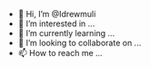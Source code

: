 - 👋 Hi, I’m @Idrewmuli
- 👀 I’m interested in ...
- 🌱 I’m currently learning ...
- 💞️ I’m looking to collaborate on ...
- 📫 How to reach me ...

<!---
Idrewmuli/Idrewmuli is a ✨ special ✨ repository because its `README.md` (this file) appears on your GitHub profile.
You can click the Preview link to take a look at your changes.
--->
